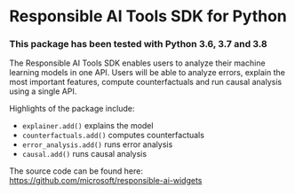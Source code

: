 # Responsible AI Tools SDK for Python

### This package has been tested with Python 3.6, 3.7 and 3.8

The Responsible AI Tools SDK enables users to analyze their machine learning models in one API. Users will be able to analyze errors, explain the most important features, compute counterfactuals and run causal analysis using a single API.

Highlights of the package include:

- `explainer.add()` explains the model
- `counterfactuals.add()` computes counterfactuals
- `error_analysis.add()` runs error analysis
- `causal.add()` runs causal analysis

The source code can be found here:
https://github.com/microsoft/responsible-ai-widgets
